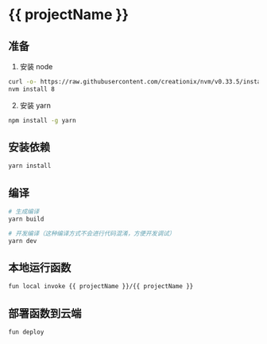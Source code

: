 
# {{ projectName }}

## 准备

1. 安装 node

```bash
curl -o- https://raw.githubusercontent.com/creationix/nvm/v0.33.5/install.sh | bash
nvm install 8
```

2. 安装 yarn

```bash
npm install -g yarn
```

## 安装依赖

```bash
yarn install
```

## 编译

```bash
# 生成编译
yarn build

# 开发编译（这种编译方式不会进行代码混淆，方便开发调试）
yarn dev
```

## 本地运行函数

```bash
fun local invoke {{ projectName }}/{{ projectName }}
```

## 部署函数到云端

```bash
fun deploy
```
